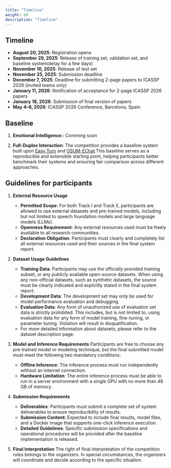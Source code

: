 ```yaml
---
title: "Timeline"
weight: 60
description: "Timeline"
---
```


## Timeline

- **August 20, 2025**: Registration opens
- **September 29, 2025**: Release of training set, validation set, and baseline system(delay for a few days)
- **November 10, 2025**: Release of test set
- **November 25, 2025**: Submission deadline
- **December 7, 2025**: Deadline for submitting 2-page papers to ICASSP 2026 (invited teams only)
- **January 11, 2026**: Notification of acceptance for 2-page ICASSP 2026 papers
- **January 18, 2026**: Submission of final version of papers
- **May 4–8, 2026**: ICASSP 2026 Conference, Barcelona, Spain

## Baseline

1. **Emotional Intelligence:**: Comming soon
<!-- The competition provides a baseline system built upon [OpenS2S](https://github.com/CASIA-LM/OpenS2S).This baseline serves as a reproducible and extensible starting point, helping participants better benchmark their systems and ensuring fair comparison across different approaches. -->
2. **Full-Duplex Interaction**: The competition provides a baseline system built upon [Easy Turn](https://github.com/ASLP-lab/Easy-Turn) and [OSUM-EChat](https://github.com/ASLP-lab/OSUM/tree/main/OSUM-EChat).This baseline serves as a reproducible and extensible starting point, helping participants better benchmark their systems and ensuring fair comparison across different approaches.

## Guidelines for participants
1. **External Resource Usage**
   - **Permitted Scope**: For both Track I and Track II, participants are allowed to use external datasets and pre-trained models, including but not limited to speech foundation models and large language models (LLMs).
   - **Openness Requirement**: Any external resources used must be freely available to all research communities.
   - **Declaration Obligation**: Participants must clearly and completely list all external resources used and their sources in the final system report.

2. **Dataset Usage Guidelines**
   - **Training Data**: Participants may use the officially provided training subset, or any publicly available open-source datasets. When using any non-official datasets, such as synthetic datasets, the source must be clearly indicated and explicitly stated in the final system report.
   - **Development Data**: The development set may only be used for model performance evaluation and debugging.
   - **Evaluation Data**: Any form of unauthorized use of evaluation set data is strictly prohibited. This includes, but is not limited to, using evaluation data for any form of model training, fine-tuning, or parameter tuning. Violation will result in disqualification.
   - For more detailed information about datasets, please refer to the dataset description page.

3. **Model and Inference Requirements**
   Participants are free to choose any pre-trained model or modeling technique, but the final submitted model must meet the following two mandatory conditions:
   - **Offline Inference**: The inference process must run independently without an internet connection.
   - **Hardware Limitation**: The entire inference process must be able to run in a server environment with a single GPU with no more than 48 GB of memory.

4. **Submission Requirements**
   - **Deliverables**: Participants must submit a complete set of system deliverables to ensure reproducibility of results.
   - **Submission Content**: Expected to include final results, model files, and a Docker image that supports one-click inference execution.
   - **Detailed Guidelines**: Specific submission specifications and operational procedures will be provided after the baseline implementation is released.

5. **Final Interpretation**
   The right of final interpretation of the competition rules belongs to the organizers. In special circumstances, the organizers will coordinate and decide according to the specific situation.
